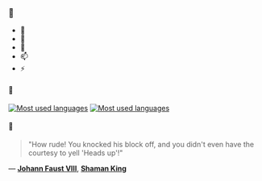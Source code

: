 ### 👋

- 🔭
- 🌱
- 💬
- 📫
- ⚡

#### 🧏

[![Most used languages](https://github-readme-stats-aynah.vercel.app/api/top-langs/?username=aynh&theme=solarized-dark&langs_count=6&layout=compact&hide_title=true)](https://github.com/anuraghazra/github-readme-stats#gh-dark-mode-only)
[![Most used languages](https://github-readme-stats-aynah.vercel.app/api/top-langs/?username=aynh&theme=solarized-light&langs_count=6&layout=compact&hide_title=true)](https://github.com/anuraghazra/github-readme-stats#gh-light-mode-only)

#### 💬

> "How rude! You knocked his block off, and you didn't even have the courtesy to yell 'Heads up'!"

&mdash; [**Johann Faust VIII**](https://myanimelist.net/character.php?q=Johann%20Faust%20VIII&cat=character), [**Shaman King**](https://myanimelist.net/search/all?q=Shaman%20King&cat=all)
